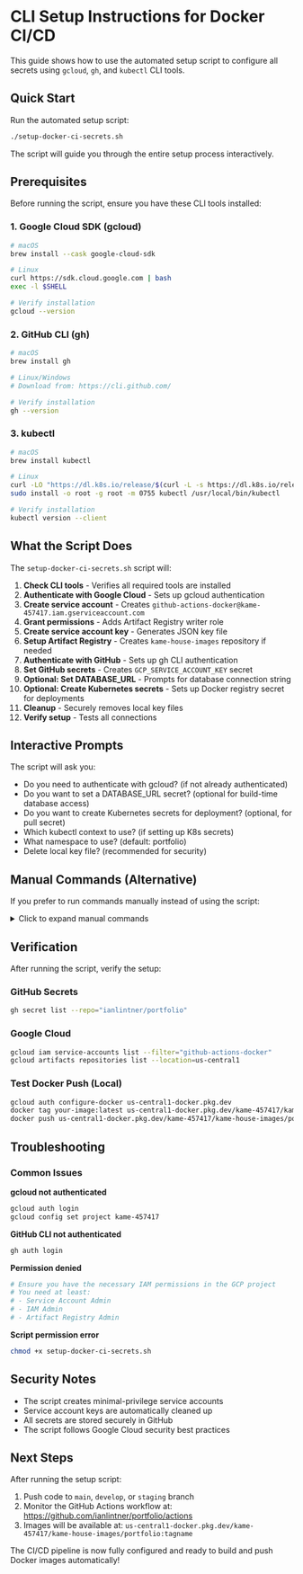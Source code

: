 # CLI Setup Instructions for Docker CI/CD

This guide shows how to use the automated setup script to configure all secrets using `gcloud`, `gh`, and `kubectl` CLI tools.

## Quick Start

Run the automated setup script:

```bash
./setup-docker-ci-secrets.sh
```

The script will guide you through the entire setup process interactively.

## Prerequisites

Before running the script, ensure you have these CLI tools installed:

### 1. Google Cloud SDK (gcloud)

```bash
# macOS
brew install --cask google-cloud-sdk

# Linux
curl https://sdk.cloud.google.com | bash
exec -l $SHELL

# Verify installation
gcloud --version
```

### 2. GitHub CLI (gh)

```bash
# macOS
brew install gh

# Linux/Windows
# Download from: https://cli.github.com/

# Verify installation
gh --version
```

### 3. kubectl

```bash
# macOS
brew install kubectl

# Linux
curl -LO "https://dl.k8s.io/release/$(curl -L -s https://dl.k8s.io/release/stable.txt)/bin/linux/amd64/kubectl"
sudo install -o root -g root -m 0755 kubectl /usr/local/bin/kubectl

# Verify installation
kubectl version --client
```

## What the Script Does

The `setup-docker-ci-secrets.sh` script will:

1. **Check CLI tools** - Verifies all required tools are installed
2. **Authenticate with Google Cloud** - Sets up gcloud authentication
3. **Create service account** - Creates `github-actions-docker@kame-457417.iam.gserviceaccount.com`
4. **Grant permissions** - Adds Artifact Registry writer role
5. **Create service account key** - Generates JSON key file
6. **Setup Artifact Registry** - Creates `kame-house-images` repository if needed
7. **Authenticate with GitHub** - Sets up gh CLI authentication
8. **Set GitHub secrets** - Creates `GCP_SERVICE_ACCOUNT_KEY` secret
9. **Optional: Set DATABASE_URL** - Prompts for database connection string
10. **Optional: Create Kubernetes secrets** - Sets up Docker registry secret for deployments
11. **Cleanup** - Securely removes local key files
12. **Verify setup** - Tests all connections

## Interactive Prompts

The script will ask you:

- Do you need to authenticate with gcloud? (if not already authenticated)
- Do you want to set a DATABASE_URL secret? (optional for build-time database access)
- Do you want to create Kubernetes secrets for deployment? (optional, for pull secret)
- Which kubectl context to use? (if setting up K8s secrets)
- What namespace to use? (default: portfolio)
- Delete local key file? (recommended for security)

## Manual Commands (Alternative)

If you prefer to run commands manually instead of using the script:

<details>
<summary>Click to expand manual commands</summary>

### 1. Create Service Account

```bash
gcloud iam service-accounts create github-actions-docker \
  --display-name="GitHub Actions Docker CI" \
  --description="Service account for GitHub Actions to push Docker images"
```

### 2. Grant Permissions

```bash
gcloud projects add-iam-policy-binding kame-457417 \
  --member="serviceAccount:github-actions-docker@kame-457417.iam.gserviceaccount.com" \
  --role="roles/artifactregistry.writer"
```

### 3. Create Key

```bash
gcloud iam service-accounts keys create github-actions-key.json \
  --iam-account=github-actions-docker@kame-457417.iam.gserviceaccount.com
```

### 4. Set GitHub Secret

```bash
cat github-actions-key.json | gh secret set GCP_SERVICE_ACCOUNT_KEY \
  --repo="ianlintner/portfolio"
```

### 5. Clean Up

```bash
rm github-actions-key.json
```

</details>

## Verification

After running the script, verify the setup:

### GitHub Secrets

```bash
gh secret list --repo="ianlintner/portfolio"
```

### Google Cloud

```bash
gcloud iam service-accounts list --filter="github-actions-docker"
gcloud artifacts repositories list --location=us-central1
```

### Test Docker Push (Local)

```bash
gcloud auth configure-docker us-central1-docker.pkg.dev
docker tag your-image:latest us-central1-docker.pkg.dev/kame-457417/kame-house-images/portfolio:test
docker push us-central1-docker.pkg.dev/kame-457417/kame-house-images/portfolio:test
```

## Troubleshooting

### Common Issues

**gcloud not authenticated**

```bash
gcloud auth login
gcloud config set project kame-457417
```

**GitHub CLI not authenticated**

```bash
gh auth login
```

**Permission denied**

```bash
# Ensure you have the necessary IAM permissions in the GCP project
# You need at least:
# - Service Account Admin
# - IAM Admin
# - Artifact Registry Admin
```

**Script permission error**

```bash
chmod +x setup-docker-ci-secrets.sh
```

## Security Notes

- The script creates minimal-privilege service accounts
- Service account keys are automatically cleaned up
- All secrets are stored securely in GitHub
- The script follows Google Cloud security best practices

## Next Steps

After running the setup script:

1. Push code to `main`, `develop`, or `staging` branch
2. Monitor the GitHub Actions workflow at: https://github.com/ianlintner/portfolio/actions
3. Images will be available at: `us-central1-docker.pkg.dev/kame-457417/kame-house-images/portfolio:tagname`

The CI/CD pipeline is now fully configured and ready to build and push Docker images automatically!
